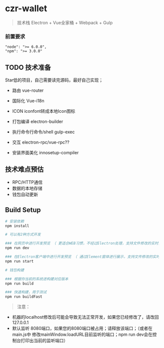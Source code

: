 # czr-wallet

> 技术栈 Electron + Vue全家桶 + Webpack + Gulp

### 前置要求

    "node": ">= 6.0.0",
    "npm": ">= 3.0.0"

## TODO 技术准备

Star低的项目，自己需要读完源码，最好自己实现；

- 路由          vue-router
- 国际化        Vue-i18n
- ICON         iconfont转成本地Icon图标
- 打包编译      electron-builder

- 执行命令行命令/shell        gulp-exec
- 交互                      electron-rpc/vue-rpc??
- 安装界面美化               innosetup-compiler

## 技术难点预估

- RPC/HTTP通信
- 数据的本地存储
- 钱包自动更新

## Build Setup

``` bash
# 安装依赖
npm install

# 可以有2种方式开发

### 在网页中进行开发预览 （ 更适合WEB习惯，不经过Electron处理，支持文件修改的实时预览 ）
npm run dev

### 在Electron客户端中进行开发预览 （ 通过Element窗体进行展示，支持文件修改的实时预览注意：注意：此方式需要在 npm run dev 之后，新开一个终端输入下面命令）
npm run start

# 钱包构建

### 根据你当前的系统进构建对应版本
npm run build

### 快速构建，用于测试
npm run buildFast

```

> 注意：
- 机器的localhost修改后可能会导致无法正常开发，如果您已经修改了，请改回127.0.0.1 
- 默认监听 8080端口，如果您的8080端口被占用；请释放该端口；（或者在 main.js中 修改mainWindow.loadURL目前监听的端口；npm run dev会在控制台打印出当前的监听端口）


